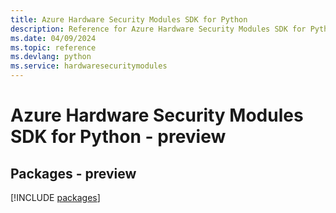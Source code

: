 ```yaml
---
title: Azure Hardware Security Modules SDK for Python
description: Reference for Azure Hardware Security Modules SDK for Python
ms.date: 04/09/2024
ms.topic: reference
ms.devlang: python
ms.service: hardwaresecuritymodules
---
```

# Azure Hardware Security Modules SDK for Python - preview
## Packages - preview
[!INCLUDE [packages](hardware-security-modules-index.md)]